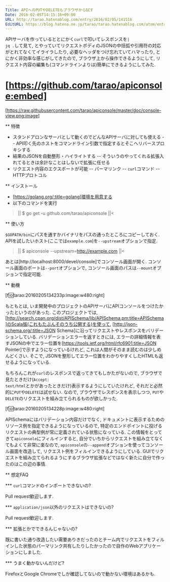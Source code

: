 ```yaml
---
Title: APIへのPUTやDELETEもブラウザから試す
Date: 2016-02-05T14:15:16+09:00
URL: http://tarao.hatenablog.com/entry/2016/02/05/141516
EditURL: https://blog.hatena.ne.jp/tarao/tarao.hatenablog.com/atom/entry/6653586347156088394
---
```


APIサーバを作っているととにかく<code>curl</code>で叩いてレスポンスを<code>| jq .</code>して見て, とやっていてリクエストボディのJSONの中括弧や引用符の対応がとれてなくてイライラしたり, 必要なヘッダをつけ忘れていてハマったり, とにかく非効率な感じがしてきたので, ブラウザ上から操作できるようにして, リクエスト内容の編集も(コマンドラインよりは)簡単にできるようにしてみた.

[https://github.com/tarao/apiconsole:embed]
====

[https://raw.githubusercontent.com/tarao/apiconsole/master/doc/console-view.png:image]

** 特徴

- スタンドアロンなサーバとして動くのでどんなAPIサーバに対しても使える
-- API叩く先のホストをコマンドライン引数で指定するとそこへリバースプロキシする
- 結果のJSONを自動整形・ハイライトする
-- そういうのやってくれる拡張入れてるときは余計なことはしないで拡張に任せる
- リクエスト内容のエクスポートが可能
-- パーマリンク
-- <code>curl</code>コマンド
-- HTTPプロトコル

** インストール

+ [https://golang.org/:title=golang]環境を用意する
+ 以下のコマンドを実行

>||
$ go get -u github.com/tarao/apiconsole
||<

** 使い方

<code>$GOPATH/bin</code>にパスを通すかバイナリをパスの通ったところにコピーしておく. APIを試したいホスト(ここでは<code>example.com</code>)を<code>--upstream</code>オプションで指定.

>||
$ apiconsole --upstream=http://example.com
||<

あとは[http://localhost:8000/devel/console]でコンソール画面が開く. コンソール画面のポートは<code>--port</code>オプションで, コンソール画面のパスは<code>--mount</code>オプションで指定可能.

** 動機

[f:id:tarao:20160205134233p:image:w480:right]

もともとは, いま開発中のプロジェクトのAPIサーバにAPIコンソールをつけたかったというのがあった. このプロジェクトでは, [http://search.cpan.org/dist/APISchema/lib/APISchema.pm:title=APISchema]のScala版(これもたぶんそのうち公開する)を使って, [http://json-schema.org/:title=JSON Schema]に沿ってリクエストやレスポンスをバリデーションしている. バリデーションエラーを返すときには, エラーの詳細情報を表すJSONの中でエラー位置を[https://tools.ietf.org/html/rfc6901:title=JSON Pointer]で示すようになっているけれど, これは人間がそのまま読むのは少しめんどくさい. そこで, JSONを整形してエラー位置をわかりやすくしたHTMLも返せるようになっている.

もちろんこれが<code>curl</code>のレスポンスで返ってきてもしかたがないので, ブラウザで見たときだけ(<code>Accept: text/html</code>とかがあったときだけ)表示するようにしていたけれど, それだと必然的に<code>PUT</code>や<code>DELETE</code>は試せない. なので, ブラウザでレスポンスを表示しつつ, <code>PUT</code>や<code>DELETE</code>のリクエストを組み立てられるものが欲しかった.

[f:id:tarao:20160205134228p:image:w480:right]

APISchemaにはバリデーション内容だけでなく, ドキュメントに表示するためのリソース例を指定できるようになっているので, 特定のエンドポイントに投げるリクエストの典型例が常に定義されている状態になっている. この情報をとってきて<code>apiconsole</code>にフィルインすると, 自分でいちからリクエストを組み立てなくてもよくて非常に楽なので, <code>apiconsole</code>の<code>--append</code>オプションを使ってコンソール画面を改造して, リクエスト例をフィルインできるようにしている. GUIでリクエストを組み立てられるようにするブラウザ拡張などではなく新たに自分で作ったのはこの辺の事情.

** 想定FAQ

*** <code>curl</code>コマンドのインポートできないの?

Pull request歓迎します.

*** <code>application/json</code>以外のリクエストはできないの?

Pull request歓迎します.

*** 拡張とかでできるんじゃないの?

既に書いた通り改造したい需要ありきだったのとチーム内でリクエストをフィルインした状態のパーマリンク共有したりしたかったので自作のWebアプリケーションにしました.

*** うまく動かないんだけど?

FirefoxとGoogle Chromeでしか確認してないので動かない環境はあるかも.
